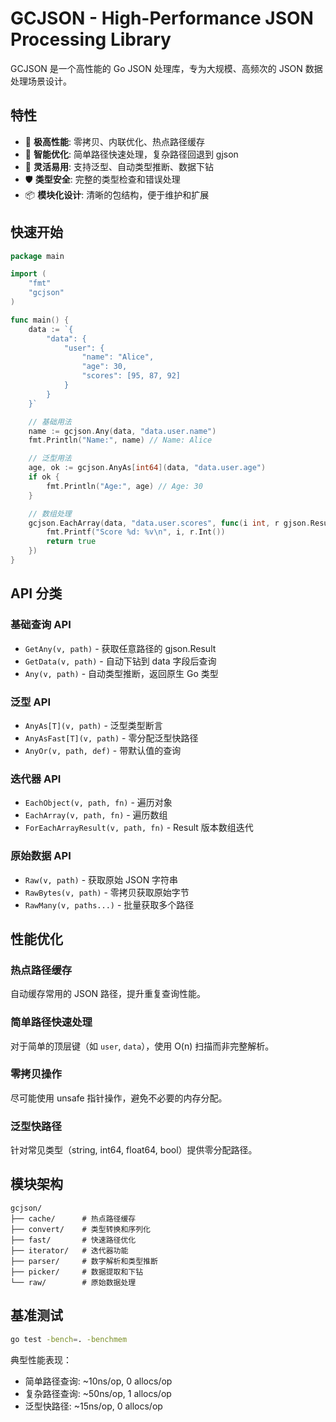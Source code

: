 

# GCJSON - High-Performance JSON Processing Library

GCJSON 是一个高性能的 Go JSON 处理库，专为大规模、高频次的 JSON 数据处理场景设计。

## 特性

- 🚀 **极高性能**: 零拷贝、内联优化、热点路径缓存
- 🎯 **智能优化**: 简单路径快速处理，复杂路径回退到 gjson
- 🔧 **灵活易用**: 支持泛型、自动类型推断、数据下钻
- 🛡️ **类型安全**: 完整的类型检查和错误处理
- 📦 **模块化设计**: 清晰的包结构，便于维护和扩展

## 快速开始

```go
package main

import (
    "fmt"
    "gcjson"
)

func main() {
    data := `{
        "data": {
            "user": {
                "name": "Alice",
                "age": 30,
                "scores": [95, 87, 92]
            }
        }
    }`

    // 基础用法
    name := gcjson.Any(data, "data.user.name")
    fmt.Println("Name:", name) // Name: Alice

    // 泛型用法
    age, ok := gcjson.AnyAs[int64](data, "data.user.age")
    if ok {
        fmt.Println("Age:", age) // Age: 30
    }

    // 数组处理
    gcjson.EachArray(data, "data.user.scores", func(i int, r gjson.Result) bool {
        fmt.Printf("Score %d: %v\n", i, r.Int())
        return true
    })
}
```

## API 分类

### 基础查询 API
- `GetAny(v, path)` - 获取任意路径的 gjson.Result
- `GetData(v, path)` - 自动下钻到 data 字段后查询
- `Any(v, path)` - 自动类型推断，返回原生 Go 类型

### 泛型 API
- `AnyAs[T](v, path)` - 泛型类型断言
- `AnyAsFast[T](v, path)` - 零分配泛型快路径
- `AnyOr(v, path, def)` - 带默认值的查询

### 迭代器 API
- `EachObject(v, path, fn)` - 遍历对象
- `EachArray(v, path, fn)` - 遍历数组
- `ForEachArrayResult(v, path, fn)` - Result 版本数组迭代

### 原始数据 API
- `Raw(v, path)` - 获取原始 JSON 字符串
- `RawBytes(v, path)` - 零拷贝获取原始字节
- `RawMany(v, paths...)` - 批量获取多个路径

## 性能优化

### 热点路径缓存
自动缓存常用的 JSON 路径，提升重复查询性能。

### 简单路径快速处理
对于简单的顶层键（如 `user`, `data`），使用 O(n) 扫描而非完整解析。

### 零拷贝操作
尽可能使用 unsafe 指针操作，避免不必要的内存分配。

### 泛型快路径
针对常见类型（string, int64, float64, bool）提供零分配路径。

## 模块架构

```
gcjson/
├── cache/      # 热点路径缓存
├── convert/    # 类型转换和序列化
├── fast/       # 快速路径优化
├── iterator/   # 迭代器功能
├── parser/     # 数字解析和类型推断
├── picker/     # 数据提取和下钻
└── raw/        # 原始数据处理
```

## 基准测试

```bash
go test -bench=. -benchmem
```

典型性能表现：
- 简单路径查询: ~10ns/op, 0 allocs/op
- 复杂路径查询: ~50ns/op, 1 allocs/op
- 泛型快路径: ~15ns/op, 0 allocs/op